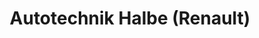 ---
title: "Autotechnik Halbe (Renault)"
url: /attendorn/autotechnik-halbe-renault/
shop: Autohaus
---